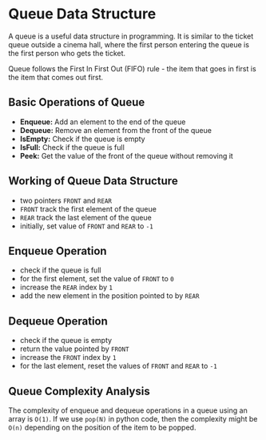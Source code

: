 
# Queue Data Structure

A queue is a useful data structure in programming. It is similar to the ticket queue outside a cinema hall, where the first person entering the queue is the first person who gets the ticket.

Queue follows the First In First Out (FIFO) rule - the item that goes in first is the item that comes out first.


## Basic Operations of Queue

- **Enqueue:** Add an element to the end of the queue
- **Dequeue:** Remove an element from the front of the queue
- **IsEmpty:** Check if the queue is empty
- **IsFull:** Check if the queue is full
- **Peek:** Get the value of the front of the queue without removing it

## Working of Queue Data Structure

- two pointers `FRONT` and `REAR`
- `FRONT` track the first element of the queue
- `REAR` track the last element of the queue
- initially, set value of `FRONT` and `REAR` to `-1`
## Enqueue Operation

- check if the queue is full
- for the first element, set the value of `FRONT` to `0`
- increase the `REAR` index by `1`
- add the new element in the position pointed to by `REAR`
## Dequeue Operation

- check if the queue is empty
- return the value pointed by `FRONT`
- increase the `FRONT` index by `1`
- for the last element, reset the values of `FRONT` and `REAR` to `-1`
## Queue Complexity Analysis

The complexity of enqueue and dequeue operations in a queue using an array is `O(1)`. If we use `pop(N)` in python code, then the complexity might be `O(n)` depending on the position of the item to be popped.